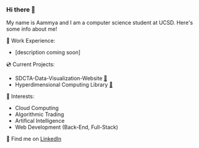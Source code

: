### Hi there 👋

My name is Aammya and I am a computer science student at UCSD. Here's some info about me! 

🐳 Work Experience:
- [description coming soon] <br/>

💿 Current Projects:
- SDCTA-Data-Visualization-Website <a href="https://github.com/TritonSE/SDCTA-Data-Visualization-Website" target="_blank">🔗</a>
- Hyperdimensional Computing Library <a href="https://github.com/doraemon127/hdc-lib_ersp_22-23" target="_blank">🔗</a> <br/>

🌱 Interests:
- Cloud Computing
- Algorithmic Trading
- Artifical Intelligence 
- Web Development (Back-End, Full-Stack)<br/>


💬 Find me on <a href="https://www.linkedin.com/in/aammya-sapra-988544203" target="_blank">LinkedIn</a>
<!-- 💬 Find me on my website [coming soon] or on [LinkedIn](https://www.linkedin.com/in/aammya-sapra-988544203)! -->



<!--
**doraemon127/doraemon127** is a ✨ _special_ ✨ repository because its `README.md` (this file) appears on your GitHub profile.

Here are some ideas to get you started:

- 🔭 I’m currently working on ...
- 🌱 I’m currently learning ...
- 👯 I’m looking to collaborate on ...
- 🤔 I’m looking for help with ...
- 💬 Ask me about ...
- 📫 How to reach me: ...
- 😄 Pronouns: ...
- ⚡ Fun fact: ...
-->

